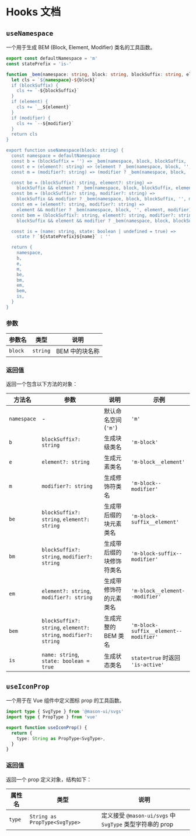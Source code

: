 # Hooks 文档

## `useNamespace`

一个用于生成 BEM (Block, Element, Modifier) 类名的工具函数。

```ts
export const defaultNamespace = 'm'
const statePrefix = 'is-'

function _bem(namespace: string, block: string, blockSuffix: string, element: string, modifier: string) {
  let cls = `${namespace}-${block}`
  if (blockSuffix) {
    cls += `-${blockSuffix}`
  }
  if (element) {
    cls += `__${element}`
  }
  if (modifier) {
    cls += `--${modifier}`
  }
  return cls
}

export function useNamespace(block: string) {
  const namespace = defaultNamespace
  const b = (blockSuffix = '') => _bem(namespace, block, blockSuffix, '', '')
  const e = (element?: string) => (element ? _bem(namespace, block, '', element, '') : '')
  const m = (modifier?: string) => (modifier ? _bem(namespace, block, '', '', modifier) : '')

  const be = (blockSuffix?: string, element?: string) =>
    blockSuffix && element ? _bem(namespace, block, blockSuffix, element, '') : ''
  const bm = (blockSuffix?: string, modifier?: string) =>
    blockSuffix && modifier ? _bem(namespace, block, blockSuffix, '', modifier) : ''
  const em = (element?: string, modifier?: string) =>
    element && modifier ? _bem(namespace, block, '', element, modifier) : ''
  const bem = (blockSuffix?: string, element?: string, modifier?: string) =>
    blockSuffix && element && modifier ? _bem(namespace, block, blockSuffix, element, modifier) : ''

  const is = (name: string, state: boolean | undefined = true) =>
    state ? `${statePrefix}${name}` : ''

  return {
    namespace,
    b,
    e,
    m,
    be,
    bm,
    em,
    bem,
    is,
  }
}
```

### 参数

| 参数名 | 类型 | 说明 |
|--------|------|------|
| `block` | `string` | BEM 中的块名称 |

### 返回值

返回一个包含以下方法的对象：

| 方法名 | 参数 | 说明 | 示例 |
|--------|------|------|------|
| `namespace` | - | 默认命名空间 (`'m'`) | `'m'` |
| `b` | `blockSuffix?: string` | 生成块级类名 | `'m-block'` |
| `e` | `element?: string` | 生成元素类名 | `'m-block__element'` |
| `m` | `modifier?: string` | 生成修饰符类名 | `'m-block--modifier'` |
| `be` | `blockSuffix?: string`, `element?: string` | 生成带后缀的块元素类名 | `'m-block-suffix__element'` |
| `bm` | `blockSuffix?: string`, `modifier?: string` | 生成带后缀的块修饰符类名 | `'m-block-suffix--modifier'` |
| `em` | `element?: string`, `modifier?: string` | 生成带修饰符的元素类名 | `'m-block__element--modifier'` |
| `bem` | `blockSuffix?: string`, `element?: string`, `modifier?: string` | 生成完整的 BEM 类名 | `'m-block-suffix__element--modifier'` |
| `is` | `name: string`, `state: boolean = true` | 生成状态类名 | `state=true` 时返回 `'is-active'` |

## `useIconProp`

一个用于在 Vue 组件中定义图标 prop 的工具函数。

```ts
import type { SvgType } from '@mason-ui/svgs'
import type { PropType } from 'vue'

export function useIconProp() {
  return {
    type: String as PropType<SvgType>,
  }
}
```

### 返回值

返回一个 prop 定义对象，结构如下：

| 属性名 | 类型 | 说明 |
|--------|------|------|
| `type` | `String as PropType<SvgType>` | 定义接受 `@mason-ui/svgs` 中 `SvgType` 类型字符串的 prop |

